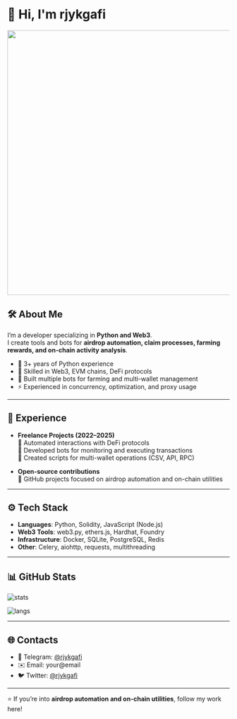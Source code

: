 # 👋 Hi, I'm rjykgafi

<img src="https://media.giphy.com/media/v1.Y2lkPTc5MGI3NjExM3Jpb3BjNnBxeDlwNnEyNGJyd3ExZzFrZnJ0cjk1eGR5cmZlbW8ycyZlcD12MV9pMmM1ZTI3YmMyZTE4NWEzYmY0ZjRmN2M3M2I5ZWYzNjQ0JnNwPTE/gjrYDwbjnK8x36xZIO/giphy.gif" width="600"/>

## 🛠 About Me
I’m a developer specializing in **Python and Web3**.  
I create tools and bots for **airdrop automation, claim processes, farming rewards, and on-chain activity analysis**.  

- 🐍 3+ years of Python experience  
- 🔗 Skilled in Web3, EVM chains, DeFi protocols  
- 🤖 Built multiple bots for farming and multi-wallet management  
- ⚡ Experienced in concurrency, optimization, and proxy usage  

---

## 💼 Experience
- **Freelance Projects (2022–2025)**  
  🔹 Automated interactions with DeFi protocols  
  🔹 Developed bots for monitoring and executing transactions  
  🔹 Created scripts for multi-wallet operations (CSV, API, RPC)  

- **Open-source contributions**  
  🚀 GitHub projects focused on airdrop automation and on-chain utilities  

---

## ⚙️ Tech Stack
- **Languages**: Python, Solidity, JavaScript (Node.js)  
- **Web3 Tools**: web3.py, ethers.js, Hardhat, Foundry  
- **Infrastructure**: Docker, SQLite, PostgreSQL, Redis  
- **Other**: Celery, aiohttp, requests, multithreading  

---

## 📊 GitHub Stats
![stats](https://github-readme-stats.vercel.app/api?username=joberzy&show_icons=true&theme=radical)

![langs](https://github-readme-stats.vercel.app/api/top-langs/?username=joberzy&layout=compact&theme=radical)

---

## 🌐 Contacts
- 📩 Telegram: [@rjykgafi](https://t.me/rjykgafi)  
- ✉️ Email: your@email  
- 🐦 Twitter: [@rjykgafi](https://twitter.com/rjykgafi)  

---
⭐️ If you’re into **airdrop automation and on-chain utilities**, follow my work here!
